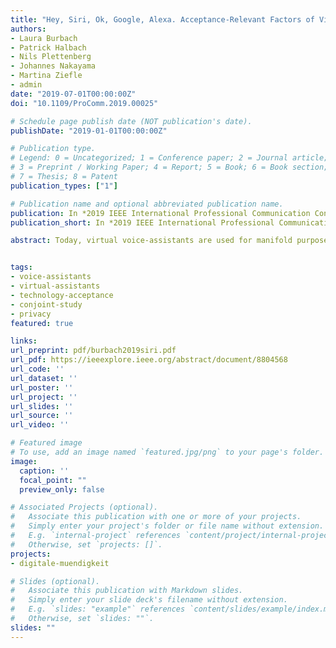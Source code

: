 ```yaml
---
title: "Hey, Siri, Ok, Google, Alexa. Acceptance-Relevant Factors of Virtual Voice-Assistants"
authors:
- Laura Burbach
- Patrick Halbach
- Nils Plettenberg
- Johannes Nakayama
- Martina Ziefle
- admin
date: "2019-07-01T00:00:00Z"
doi: "10.1109/ProComm.2019.00025"

# Schedule page publish date (NOT publication's date).
publishDate: "2019-01-01T00:00:00Z"

# Publication type.
# Legend: 0 = Uncategorized; 1 = Conference paper; 2 = Journal article;
# 3 = Preprint / Working Paper; 4 = Report; 5 = Book; 6 = Book section;
# 7 = Thesis; 8 = Patent
publication_types: ["1"]

# Publication name and optional abbreviated publication name.
publication: In *2019 IEEE International Professional Communication Conference (ProComm)*
publication_short: In *2019 IEEE International Professional Communication Conference (ProComm)*

abstract: Today, virtual voice-assistants are used for manifold purposes. Besides their promising potential, many users are concerned about their privacy and what happens to the data recorded by the voice assistant. It is not yet clear which factors contribute to the acceptance of voice assistants. To address this issue, we conducted a Choice-Based-Conjoint Analysis with three attributes and three levels each. Relating the well-known privacy-utility trade-off, we found out that not the price of a voice assistant is the most important factor for its acceptance, but privacy. Nevertheless the acceptance of voice assistance and the decision to use a voice assistant always depends on a combination of different factors, of which privacy seems to be most important. Besides, four different potential target groups of virtual voice assistants with different preferences could be identified. In the future, the user should be placed in the focus of research, since different configurations are probably desirable for each user.


tags:
- voice-assistants
- virtual-assistants
- technology-acceptance
- conjoint-study
- privacy
featured: true

links:
url_preprint: pdf/burbach2019siri.pdf
url_pdf: https://ieeexplore.ieee.org/abstract/document/8804568
url_code: ''
url_dataset: ''
url_poster: ''
url_project: ''
url_slides: ''
url_source: ''
url_video: ''

# Featured image
# To use, add an image named `featured.jpg/png` to your page's folder. 
image:
  caption: ''
  focal_point: ""
  preview_only: false

# Associated Projects (optional).
#   Associate this publication with one or more of your projects.
#   Simply enter your project's folder or file name without extension.
#   E.g. `internal-project` references `content/project/internal-project/index.md`.
#   Otherwise, set `projects: []`.
projects:
- digitale-muendigkeit

# Slides (optional).
#   Associate this publication with Markdown slides.
#   Simply enter your slide deck's filename without extension.
#   E.g. `slides: "example"` references `content/slides/example/index.md`.
#   Otherwise, set `slides: ""`.
slides: ""
---
```


